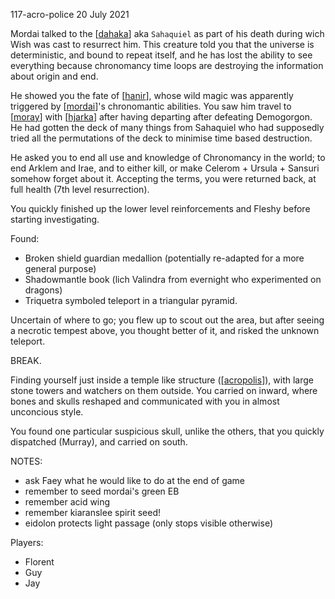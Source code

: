 117-acro-police
20 July 2021

Mordai talked to the [[dahaka]] aka `Sahaquiel` as part of his death during wich Wish was cast to resurrect him.
This creature told you that the universe is deterministic, and bound to repeat itself, and he has lost the ability to see everything because chronomancy time loops are destroying the information about origin and end.

He showed you the fate of [[hanir]], whose wild magic was apparently triggered by [[mordai]]'s chronomantic abilities. You saw him travel to [[moray]] with [[hjarka]] after having departing after defeating Demogorgon. He had gotten the deck of many things from Sahaquiel who had supposedly tried all the permutations of the deck to minimise time based destruction.

He asked you to end all use and knowledge of Chronomancy in the world; to end Arklem and Irae, and to either kill, or make Celerom + Ursula + Sansuri somehow forget about it. Accepting the terms, you were returned back, at full health (7th level resurrection).

You quickly finished up the lower level reinforcements and Fleshy before starting investigating.

Found:
- Broken shield guardian medallion (potentially re-adapted for a more general purpose)
- Shadowmantle book (lich Valindra from evernight who experimented on dragons)
- Triquetra symboled teleport in a triangular pyramid.

Uncertain of where to go; you flew up to scout out the area, but after seeing a necrotic tempest above, you thought better of it, and risked the unknown teleport.

BREAK.

Finding yourself just inside a temple like structure ([[acropolis]]), with large stone towers and watchers on them outside. You carried on inward, where bones and skulls reshaped and communicated with you in almost unconcious style.

You found one particular suspicious skull, unlike the others, that you quickly dispatched (Murray), and carried on south.

NOTES:
- ask Faey what he would like to do at the end of game
- remember to seed mordai's green EB
- remember acid wing
- remember kiaranslee spirit seed!
- eidolon protects light passage (only stops visible otherwise)



Players:
- Florent
- Guy
- Jay

[//begin]: # "Autogenerated link references for markdown compatibility"
[dahaka]: ../deities/dahaka "Dahaka"
[hanir]: ../pcs/hanir "Hanir"
[mordai]: ../pcs/mordai "Mordai"
[moray]: ../seaofbones/moray "Moray"
[hjarka]: ../pcs/hjarka "Hjarka"
[acropolis]: ../east/acropolis "acropolis"
[//end]: # "Autogenerated link references"
